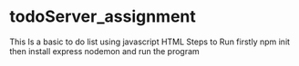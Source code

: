 ﻿# todoServer_assignment
 This Is a basic to do list using javascript HTML
 Steps to Run 
 firstly npm init
 then install express nodemon
 and run the program
